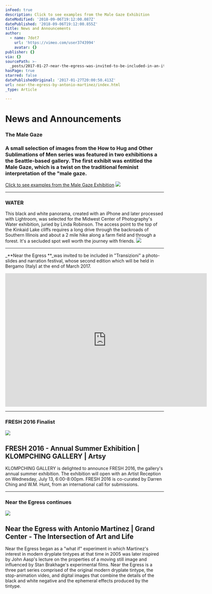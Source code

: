 ```yaml
---
inFeed: true
description: Click to see examples from the Male Gaze Exhibition
dateModified: '2018-09-06T19:12:00.087Z'
datePublished: '2018-09-06T19:12:00.855Z'
title: News and Announcements
author:
  - name: 7dot7
    url: 'https://vimeo.com/user3743994'
    avatar: {}
publisher: {}
via: {}
sourcePath: >-
  _posts/2017-01-27-near-the-egress-was-invited-to-be-included-in-an-italy-film.md
hasPage: true
starred: false
datePublishedOriginal: '2017-01-27T20:00:50.413Z'
url: near-the-egress-by-antonio-martinez/index.html
_type: Article

---
```

# **News and Announcements**

### **The Male Gaze**

### A small selection of images from the How to Hug and Other Sublimations of Men series was featured in two exhibitions a the Seattle-based gallery. The first exhibit was entitled the Male Gaze, which is a twist on the traditional feminist interpretation of the "male gaze.

[Click to see examples from the Male Gaze Exhibition][0]
![](https://the-grid-user-content.s3-us-west-2.amazonaws.com/7b9421aa-6481-4358-af86-a4a46d5a7e49.jpg)

---

### **WATER**

This black and white panorama, created with an iPhone and later processed with Lightroom, was selected for the Midwest Center of Photography's Water exhibition, juried by Linda Robinson. The access point to the top of the Kinkaid Lake cliffs requires a long drive through the backroads of Southern Illinois and about a 2 mile hike along a farm field and through a forest. It's a secluded spot well worth the journey with friends.
![](https://the-grid-user-content.s3-us-west-2.amazonaws.com/70c8cd8c-a42a-46d5-9725-652527fc3907.jpg)

---

_**Near the Egress **_was invited to be included in "Transizioni" a photo-slides and narration festival, whose second edition which will be held in Bergamo (Italy) at the end of March 2017\.

<iframe src="https://cdn.embedly.com/widgets/media.html?src=https%3A%2F%2Fplayer.vimeo.com%2Fvideo%2F27213065&amp;url=https%3A%2F%2Fvimeo.com%2F27213065&amp;image=https%3A%2F%2Fi.vimeocdn.com%2Fvideo%2F180490584_640.jpg&amp;key=b7d04c9b404c499eba89ee7072e1c4f7&amp;type=text%2Fhtml&amp;schema=vimeo" width="640" height="424" scrolling="no" frameborder="0" allowfullscreen="" style=""></iframe>

---

### FRESH 2016 Finalist

<article style=""><img src="https://s3-us-west-2.amazonaws.com/the-grid-img/p/b5575a301b8a53acd9677e43018d4cacf3c4ef77.jpg" /><h1>FRESH 2016 - Annual Summer Exhibition | KLOMPCHING GALLERY | Artsy</h1><p>KLOMPCHING GALLERY is delighted to announce FRESH 2016, the gallery's annual summer exhibition. The exhibition will open with an Artist Reception on Wednesday, July 13, 6:00-8:00pm. FRESH 2016 is co-curated by Darren Ching and W.M. Hunt, from an international call for submissions.</p></article>

---

### Near the Egress continues

<article style=""><img src="https://s3-us-west-2.amazonaws.com/the-grid-img/p/ceec6fcf3cfe876af53bad67aaaa613111af4127.jpg" /><h1>Near the Egress with Antonio Martinez | Grand Center - The Intersection of Art and Life</h1><p>Near the Egress began as a "what if" experiment in which Martinez's interest in modern dryplate tintypes at that time in 2005 was later inspired by John Aasp's lecture on the properties of a moving still image and influenced by Stan Brakhage's experimental films. Near the Egress is a three part series comprised of the original modern dryplate tintype, the stop-animation video, and digital images that combine the details of the black and white negative and the ephemeral effects produced by the tintype.</p></article>



[0]: http://www.gallery1of1.com/Exhibit_Detail.cfm?ShowsID=83 "The Male Gaze"